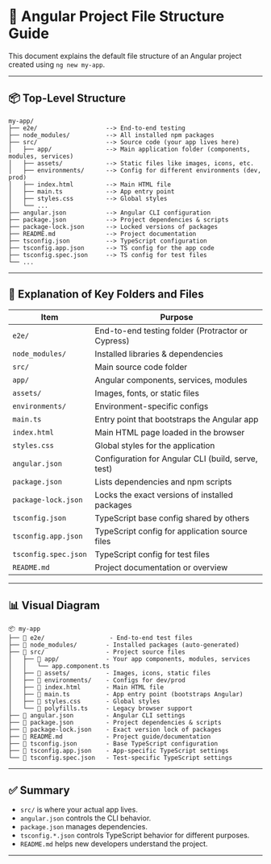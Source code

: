 # 📁 Angular Project File Structure Guide

This document explains the default file structure of an Angular project created using `ng new my-app`.

---

## 📦 Top-Level Structure

```
my-app/
├── e2e/                   --> End-to-end testing
├── node_modules/          --> All installed npm packages
├── src/                   --> Source code (your app lives here)
│   ├── app/               --> Main application folder (components, modules, services)
│   ├── assets/            --> Static files like images, icons, etc.
│   ├── environments/      --> Config for different environments (dev, prod)
│   ├── index.html         --> Main HTML file
│   ├── main.ts            --> App entry point
│   ├── styles.css         --> Global styles
│   └── ...
├── angular.json           --> Angular CLI configuration
├── package.json           --> Project dependencies & scripts
├── package-lock.json      --> Locked versions of packages
├── README.md              --> Project documentation
├── tsconfig.json          --> TypeScript configuration
├── tsconfig.app.json      --> TS config for the app code
├── tsconfig.spec.json     --> TS config for test files
└── ...
```

---

## 📁 Explanation of Key Folders and Files

| Item | Purpose |
|------|---------|
| `e2e/` | End-to-end testing folder (Protractor or Cypress) |
| `node_modules/` | Installed libraries & dependencies |
| `src/` | Main source code folder |
| `app/` | Angular components, services, modules |
| `assets/` | Images, fonts, or static files |
| `environments/` | Environment-specific configs |
| `main.ts` | Entry point that bootstraps the Angular app |
| `index.html` | Main HTML page loaded in the browser |
| `styles.css` | Global styles for the application |
| `angular.json` | Configuration for Angular CLI (build, serve, test) |
| `package.json` | Lists dependencies and npm scripts |
| `package-lock.json` | Locks the exact versions of installed packages |
| `tsconfig.json` | TypeScript base config shared by others |
| `tsconfig.app.json` | TypeScript config for application source files |
| `tsconfig.spec.json` | TypeScript config for test files |
| `README.md` | Project documentation or overview |

---

## 📊 Visual Diagram

```
📦 my-app
├── 📁 e2e/                  - End-to-end test files
├── 📁 node_modules/        - Installed packages (auto-generated)
├── 📁 src/                 - Project source files
│   ├── 📁 app/             - Your app components, modules, services
│   │   └── app.component.ts
│   ├── 📁 assets/          - Images, icons, static files
│   ├── 📁 environments/    - Configs for dev/prod
│   ├── 📄 index.html       - Main HTML file
│   ├── 📄 main.ts          - App entry point (bootstraps Angular)
│   ├── 📄 styles.css       - Global styles
│   └── 📄 polyfills.ts     - Legacy browser support
├── 📄 angular.json         - Angular CLI settings
├── 📄 package.json         - Project dependencies & scripts
├── 📄 package-lock.json    - Exact version lock of packages
├── 📄 README.md            - Project guide/documentation
├── 📄 tsconfig.json        - Base TypeScript configuration
├── 📄 tsconfig.app.json    - App-specific TypeScript settings
└── 📄 tsconfig.spec.json   - Test-specific TypeScript settings
```

---

## ✅ Summary

- `src/` is where your actual app lives.
- `angular.json` controls the CLI behavior.
- `package.json` manages dependencies.
- `tsconfig.*.json` controls TypeScript behavior for different purposes.
- `README.md` helps new developers understand the project.

---
